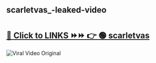 
 ## scarletvas_-leaked-video 

# <h2><a href="https://clipsfans.com/scarletvas_&ref=git">🔗 Click to LINKS ⏩⏩ 👉 🟢 scarletvas  </a></h2>

<a href="https://clipsfans.com/scarletvas_&ref=git" rel="nofollow" data-target="animated-image.originalLink"><img src="https://i.ibb.co.com/xMMVF88/686577567.gif" alt="Viral Video Original" style="max-width: 100%; display: inline-block;" data-target="animated-image.originalImage"></a>
